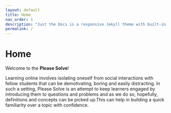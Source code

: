 ```yaml
---
layout: default
title: Home
nav_order: 1
description: "Just the Docs is a responsive Jekyll theme with built-in search that is easily customizable and hosted on GitHub Pages."
permalink: /
---
```

# Home

Welcome to the **Please Solve**!

 Learning online involves isolating oneself from social interactions with fellow students that can be demotivating, boring and easily distracting. In such a setting, Please Solve is an attempt to keep learners engaged by introducing them to questions and problems and as we do so, hopefully, definitions and concepts can be picked up.This can help in building a quick familiarity over a topic with confidence.
